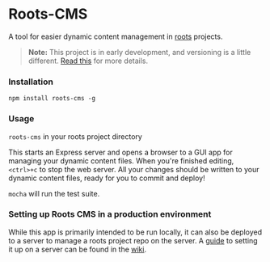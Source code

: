 Roots-CMS
=========

A tool for easier dynamic content management in [roots](http://roots.cx/) projects.

> **Note:** This project is in early development, and versioning is a little different. [Read this](http://markup.im/#q4_cRZ1Q) for more details.

### Installation

`npm install roots-cms -g`

### Usage

`roots-cms` in your roots project directory

This starts an Express server and opens a browser to a GUI app for managing your dynamic content files. When you're finished editing, `<ctrl>+c` to stop the web server. All your changes should be written to your dynamic content files, ready for you to commit and deploy!

`mocha` will run the test suite.

### Setting up Roots CMS in a production environment

While this app is primarily intended to be run locally, it can also be deployed to a server to manage a roots project repo on the server. A [guide](https://github.com/carrot/roots-cms/wiki/Deploying-Roots-CMS-to-a-server) to setting it up on a server can be found in the [wiki](https://github.com/carrot/roots-cms/wiki/Deploying-Roots-CMS-to-a-server).
